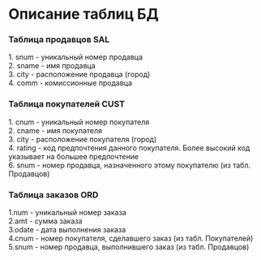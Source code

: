 <h1>Описание таблиц БД</h1>
<h3>Таблица продавцов SAL</h3>
1. snum - уникальный номер продавца <br>
2. sname - имя продавца <br>
3. city - расположение продавца (город) <br>
4. comm - комиссионные продавца <br>
<h3>Таблица покупателей CUST </h3>
1. cnum - уникальный номер покупателя <br>
2. cname - имя покупателя <br>
3. city - расположение покупателя (город) <br>
4. rating - код предпочтения данного покупателя. Более высокий
 код указывает на большее предпочтение <br>
6. snum - номер продавца, назначенного этому покупателю (из табл.
Продавцов) <br>
<h3>Таблица заказов ORD</h3>
1.num - уникальный номер заказа <br>
2.amt - сумма заказа <br>
3.odate - дата выполнения заказа <br>
4.cnum - номер покупателя, сделавшего заказ (из табл. Покупателей) <br> 
5.snum - номер продавца, выполнившего заказ (из табл. Продавцов) <br>
